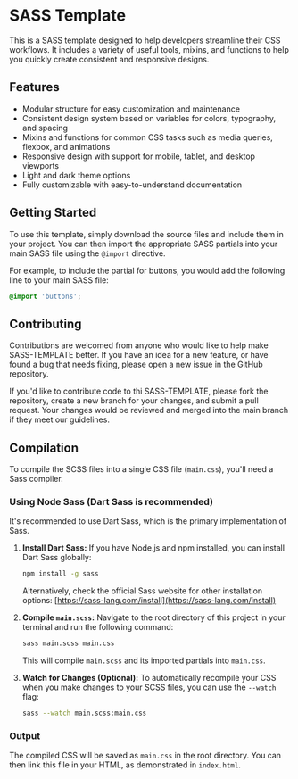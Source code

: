 # SASS Template

This is a SASS template designed to help developers streamline their CSS workflows. It includes a variety of useful tools, mixins, and functions to help you quickly create consistent and responsive designs.

## Features

- Modular structure for easy customization and maintenance
- Consistent design system based on variables for colors, typography, and spacing
- Mixins and functions for common CSS tasks such as media queries, flexbox, and animations
- Responsive design with support for mobile, tablet, and desktop viewports
- Light and dark theme options
- Fully customizable with easy-to-understand documentation

## Getting Started

To use this template, simply download the source files and include them in your project. You can then import the appropriate SASS partials into your main SASS file using the `@import` directive.

For example, to include the partial for buttons, you would add the following line to your main SASS file:

```scss
@import 'buttons';
```

## Contributing

Contributions are welcomed from anyone who would like to help make SASS-TEMPLATE better. If you have an idea for a new feature, or have found a bug that needs fixing, please open a new issue in the GitHub repository.

If you'd like to contribute code to thi SASS-TEMPLATE, please fork the repository, create a new branch for your changes, and submit a pull request.   Your changes would be reviewed and merged into the main branch if they meet our guidelines.


## Compilation

To compile the SCSS files into a single CSS file (`main.css`), you'll need a Sass compiler.

### Using Node Sass (Dart Sass is recommended)

It's recommended to use Dart Sass, which is the primary implementation of Sass.

1.  **Install Dart Sass:**
    If you have Node.js and npm installed, you can install Dart Sass globally:
    ```bash
    npm install -g sass
    ```
    Alternatively, check the official Sass website for other installation options: [https://sass-lang.com/install](https://sass-lang.com/install)

2.  **Compile `main.scss`:**
    Navigate to the root directory of this project in your terminal and run the following command:
    ```bash
    sass main.scss main.css
    ```
    This will compile `main.scss` and its imported partials into `main.css`.

3.  **Watch for Changes (Optional):**
    To automatically recompile your CSS when you make changes to your SCSS files, you can use the `--watch` flag:
    ```bash
    sass --watch main.scss:main.css
    ```

### Output
The compiled CSS will be saved as `main.css` in the root directory. You can then link this file in your HTML, as demonstrated in `index.html`.
